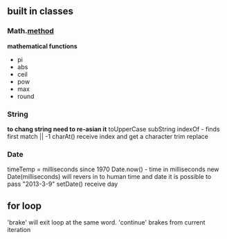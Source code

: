 ## built in classes

### Math.[method]()

**mathematical functions**
- pi
- abs
- ceil
- pow
- max
- round

### String

**to chang string need to re-asian it**
toUpperCase
subString
indexOf - finds first match || -1
charAt() receive index and get a character
trim
replace

### Date

timeTemp = milliseconds since 1970
Date.now() - time in milliseconds
new Date(milliseconds) will revers in to human time and date
it is possible to pass "2013-3-9"
setDate() receive day

## for loop

'brake' will exit loop at the same word.
'continue' brakes from current iteration
